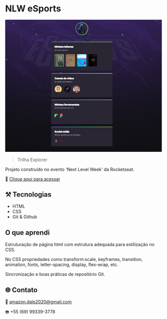 # NLW eSports

![preview](./.github/preview.png)

>Trilha Explorer

Projeto construído no evento 'Next Level Week' da Rocketseat.

🔗 [Clique aqui para acessar](https://amazondale.github.io/nlw-profile-explorer/)


## ⚒️ Tecnologias

- HTML
- CSS
- Git & Github

## O que aprendi

Estruturação de página html com estrutura adequada para estilização no CSS.

No CSS propriedades como transform:scale, keyframes, transition, animation, fonts, letter-spacing, display, flex-wrap, etc.

Sincronização e boas práticas de repositório Git.


## 🌐 Contato

📩 amazon.dale2020@gmail.com

☎️ +55 (69) 99339-3778


  
